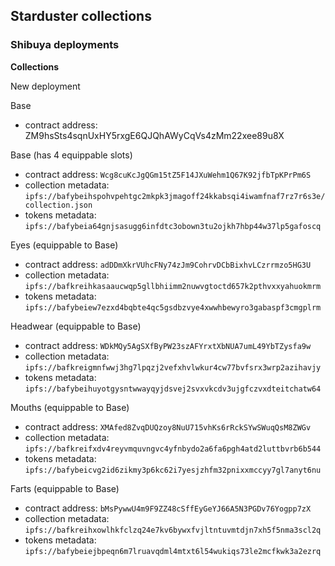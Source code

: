## Starduster collections
### Shibuya deployments

**Collections**

New deployment

Base
  - contract address: ZM9hsSts4sqnUxHY5rxgE6QJQhAWyCqVs4zMm22xee89u8X



Base (has 4 equippable slots)
  - contract address: `Wcg8cuKcJgQGm15tZ5F14JXuWehm1Q67K92jfbTpKPrPm6S`
  - collection metadata: `ipfs://bafybeihspohvpehtgc2mkpk3jmagoff24kkabsqi4iwamfnaf7rz7r6s3e/collection.json`
  - tokens metadata: `ipfs://bafybeia64gnjsasugg6infdtc3obown3tu2ojkh7hbp44w37lp5gafoscq`

Eyes (equippable to Base)
  - contract address: `adDDmXkrVUhcFNy74zJm9CohrvDCbBixhvLCzrrmzo5HG3U`
  - collection metadata: `ipfs://bafkreihkasaaucwqp5gllbhiimm2nuwvgtoctd657k2pthvxxyahuokmrm`
  - tokens metadata: `ipfs://bafybeiew7ezxd4bqbte4qc5gsdbzvye4xwwhbewyro3gabaspf3cmgplrm`

Headwear (equippable to Base)
  - contract address: `WDkMQy5AgSXfByPW23szAFYrxtXbNUA7umL49YbTZysfa9w`
  - collection metadata: `ipfs://bafkreigmnfwwj3hg7lpqzj2vefxhvlwkur4cw77bvfsrx3wrp2azihavjy`
  - tokens metadata: `ipfs://bafybeihuyotgysntwwayqyjdsvej2svxvkcdv3ujgfczvxdteitchatw64`

 Mouths (equippable to Base)
  - contract address: `XMAfed8ZvqDUQzoy8NuU715vhKs6rRckSYwSWuqQsM8ZWGv`
  - collection metadata: `ipfs://bafkreifxdv4reyvmquvngvc4yfnbydo2a6fa6pgh4atd2luttbvrb6b544`
  - tokens metadata: `ipfs://bafybeicvg2id6zikmy3p6kc62i7yesjzhfm32pnixxmccyy7gl7anyt6nu`

  Farts (equippable to Base)
  - contract address: `bMsPywwU4m9F9ZZ48cSffEyGeYJ66A5N3PGDv76Yogpp7zX`
  - collection metadata: `ipfs://bafkreihxowlhkfclzq24e7kv6bywxfvjltntuvmtdjn7xh5f5nma3scl2q`
  - tokens metadata: `ipfs://bafybeiejbpeqn6m7lruavqdml4mtxt6l54wukiqs73le2mcfkwk3a2ezrq`